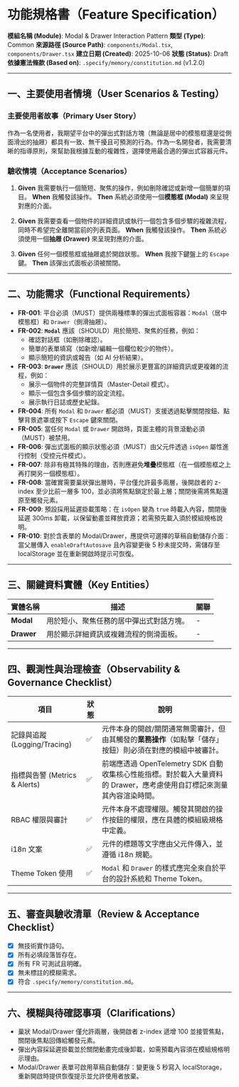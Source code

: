 # 功能規格書（Feature Specification）

**模組名稱 (Module)**: Modal & Drawer Interaction Pattern
**類型 (Type)**: Common
**來源路徑 (Source Path)**: `components/Modal.tsx`, `components/Drawer.tsx`
**建立日期 (Created)**: 2025-10-06
**狀態 (Status)**: Draft
**依據憲法條款 (Based on)**: `.specify/memory/constitution.md` (v1.2.0)

---

## 一、主要使用者情境（User Scenarios & Testing）

### 主要使用者故事（Primary User Story）
作為一名使用者，我期望平台中的彈出式對話方塊（無論是居中的模態框還是從側面滑出的抽屜）都具有一致、無干擾且可預測的行為。作為一名開發者，我需要清晰的指導原則，來幫助我根據互動的複雜性，選擇使用最合適的彈出式容器元件。

### 驗收情境（Acceptance Scenarios）
1.  **Given** 我需要執行一個簡短、聚焦的操作，例如刪除確認或新增一個簡單的項目。
    **When** 我觸發該操作。
    **Then** 系統必須使用一個**模態框 (Modal)** 來呈現對應的介面。

2.  **Given** 我需要查看一個物件的詳細資訊或執行一個包含多個步驟的複雜流程，同時不希望完全離開當前的列表頁面。
    **When** 我觸發該操作。
    **Then** 系統必須使用一個**抽屜 (Drawer)** 來呈現對應的介面。

3.  **Given** 任何一個模態框或抽屜處於開啟狀態。
    **When** 我按下鍵盤上的 `Escape` 鍵。
    **Then** 該彈出式面板必須被關閉。

---

## 二、功能需求（Functional Requirements）

- **FR-001**: 平台必須（MUST）提供兩種標準的彈出式面板容器：`Modal`（居中模態框）和 `Drawer`（側滑抽屜）。
- **FR-002**: **`Modal`** 應該（SHOULD）用於簡短、聚焦的任務，例如：
  - 確認對話框（如刪除確認）。
  - 簡單的表單填寫（如新增/編輯一個欄位較少的物件）。
  - 顯示簡短的資訊或報告（如 AI 分析結果）。
- **FR-003**: **`Drawer`** 應該（SHOULD）用於展示更豐富的詳細資訊或更複雜的流程，例如：
  - 展示一個物件的完整詳情頁（Master-Detail 模式）。
  - 顯示一個包含多個步驟的設定流程。
  - 展示執行日誌或歷史紀錄。
- **FR-004**: 所有 `Modal` 和 `Drawer` 都必須（MUST）支援透過點擊關閉按鈕、點擊背景遮罩或按下 `Escape` 鍵來關閉。
- **FR-005**: 當任何 `Modal` 或 `Drawer` 開啟時，頁面主體的背景滾動必須（MUST）被禁用。
- **FR-006**: 彈出式面板的顯示狀態必須（MUST）由父元件透過 `isOpen` 屬性進行控制（受控元件模式）。
- **FR-007**: 除非有極其特殊的理由，否則應避免**堆疊**模態框（在一個模態框之上再打開另一個模態框）。
- **FR-008**: 當確實需要巢狀彈出層時，平台僅允許最多兩層，後開啟者的 z-index 至少比前一層多 100，並必須將焦點鎖定於最上層；關閉後需將焦點還原至觸發元素。
- **FR-009**: 預設採用延遲掛載策略：在 `isOpen` 變為 `true` 時載入內容，關閉後延遲 300ms 卸載，以保留動畫並釋放資源；若需預先載入須於模組規格說明。
- **FR-010**: 對於含表單的 Modal/Drawer，應提供可選擇的草稿自動儲存介面：當父層傳入 `enableDraftAutosave` 且內容變更後 5 秒未提交時，需儲存至 localStorage 並在重新開啟時提示可恢復。

---

## 三、關鍵資料實體（Key Entities）
| 實體名稱 | 描述 | 關聯 |
|---|---|---|
| **Modal** | 用於短小、聚焦任務的居中彈出式對話方塊。 | - |
| **Drawer** | 用於顯示詳細資訊或複雜流程的側滑面板。 | - |

---

## 四、觀測性與治理檢查（Observability & Governance Checklist）

| 項目 | 狀態 | 說明 |
|------|------|------|
| 記錄與追蹤 (Logging/Tracing) | ✅ | 元件本身的開啟/關閉通常無需審計，但由其觸發的**業務操作**（如點擊「儲存」按鈕）則必須在對應的模組中被審計。 |
| 指標與告警 (Metrics & Alerts) | ✅ | 前端應透過 OpenTelemetry SDK 自動收集核心性能指標。對於載入大量資料的 Drawer，應考慮使用自訂標記來測量其內容渲染時間。 |
| RBAC 權限與審計 | ✅ | 元件本身不處理權限。觸發其開啟的操作按鈕的權限，應在具體的模組級規格中定義。 |
| i18n 文案 | ✅ | 元件的標題等文字應由父元件傳入，並遵循 i18n 規範。 |
| Theme Token 使用 | ✅ | `Modal` 和 `Drawer` 的樣式應完全來自於平台的設計系統和 Theme Token。 |

---

## 五、審查與驗收清單（Review & Acceptance Checklist）

- [x] 無技術實作語句。
- [x] 所有必填段落皆存在。
- [x] 所有 FR 可測試且明確。
- [x] 無未標註的模糊需求。
- [x] 符合 `.specify/memory/constitution.md`。

---

## 六、模糊與待確認事項（Clarifications）

- 巢狀 Modal/Drawer 僅允許兩層，後開啟者 z-index 遞增 100 並接管焦點，關閉後焦點回傳給觸發元素。
- 彈出內容採延遲掛載並於關閉動畫完成後卸載，如需預載內容須在模組規格明示理由。
- Modal/Drawer 表單可啟用草稿自動儲存：變更後 5 秒寫入 localStorage，重新開啟時提供恢復提示並允許使用者放棄。